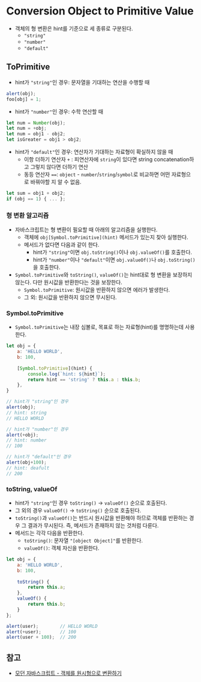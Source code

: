 # Conversion Object to Primitive Value

- 객체의 형 변환은 hint를 기준으로 세 종류로 구분된다.
  - `"string"`
  - `"number"`
  - `"default"`



## ToPrimitive

- hint가 `"string"`인 경우: 문자열을 기대하는 연산을 수행할 때

```js
alert(obj);
foo[obj] = 1;
```

- hint가 `"number"`인 경우: 수학 연산할 때

```js
let num = Number(obj);
let num = +obj;
let num = obj1 - obj2;
let isGreater = obj1 > obj2;
```

- hint가 `"default"`인 경우: 연산자가 기대하는 자료형이 확실하지 않을 때
  - 이항 더하기 연산자 `+` : 피연산자에 `string`이 있다면 string concatenation하고 그렇지 않다면 더하기 연산
  - 동등 연산자 `==`: `object` - `number`/`string`/`symbol`로 비교하면 어떤 자료형으로 바꿔야할 지 알 수 없음.

```js
let sum = obj1 + obj2;
if (obj == 1) { ... };
```



### 형 변환 알고리즘

- 자바스크립트는 형 변환이 필요할 때 아래의 알고리즘을 실행한다.
  - 객체에 `obj[Symbol.toPrimitive](hint)` 메서드가 있는지 찾아 실행한다.
  - 메서드가 없다면 다음과 같이 한다.
    - hint가 `"string"`이면 `obj.toString()`이나 `obj.valueOf()`를 호출한다.
    - hint가 `"number"`이나 `"default"`이면 `obj.valueOf()`나 `obj.toString()`을 호출한다.
- `Symbol.toPrimitive`와 `toString()`, `valueOf()`는 hint대로 형 변환을 보장하지 않는다. 다만 원시값을 반환한다는 것을 보장한다.
  - `Symbol.toPrimitive`: 원시값을 반환하지 않으면 에러가 발생한다.
  - 그 외: 원시값을 반환하지 않으면 무시된다.



### Symbol.toPrimitive

- `Symbol.toPrimitive`는 내장 심볼로, 목표로 하는 자료형(hint)를 명명하는데 사용한다.

```js
let obj = {
    a: 'HELLO WORLD',
    b: 100,
    
    [Symbol.toPrimitive](hint) {
        console.log(`hint: ${hint}`);
        return hint == 'string' ? this.a : this.b;
    },
}

// hint가 "string"인 경우
alert(obj);
// hint: string
// HELLO WORLD

// hint가 "number"인 경우
alert(+obj);
// hint: number
// 100

// hint가 "default"인 경우
alert(obj+100);	
// hint: deafult
// 200
```



### toString, valueOf

- hint가 `"string"`인 경우 `toString()` -> `valueOf()` 순으로 호출된다.
- 그 외의 경우 `valueOf()` -> `toString()` 순으로 호출된다.
- `toString()`과 `valueOf()`는 반드시 원시값을 반환해야 하므로 객체를 반환하는 경우 그 결과가 무시된다. 즉, 메서드가 존재하지 않는 것처럼 다룬다.
- 메서드는 각각 다음을 반환한다.
  - `toString()`: 문자열 `"[object Object]"`를 반환한다.
  - `valueOf()`: 객체 자신을 반환한다.

```js
let obj = {
    a: 'HELLO WORLD',
    b: 100,
    
    toString() {
        return this.a;
    },
    valueOf() {
        return this.b;
    }
};

alert(user);		// HELLO WORLD
alert(+user);		// 100
alert(user + 100);	// 200
```



## 참고

- [모던 자바스크립트 - 객체를 원시형으로 변환하기](https://ko.javascript.info/object-toprimitive)

